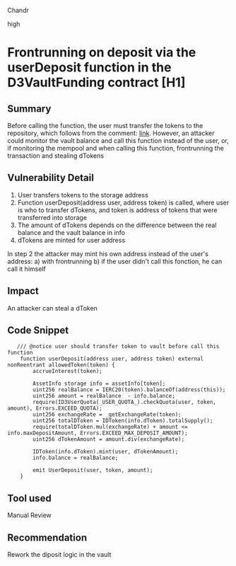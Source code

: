 Chandr

high

# Frontrunning on deposit via the userDeposit function in the D3VaultFunding contract [H1]

## Summary

Before calling the function, the user must transfer the tokens to the repository, which follows from the comment: [link](https://github.com/sherlock-audit/2023-06-dodo/blob/main/new-dodo-v3/contracts/DODOV3MM/D3Vault/D3VaultFunding.sol#L28). However, an attacker could monitor the vault balance and call this function instead of the user, or, if monitoring the mempool and when calling this function, frontrunning the transaction and stealing dTokens

## Vulnerability Detail

1) User transfers tokens to the storage address
2) Function userDeposit(address user, address token) is called, where user is who to transfer dTokens, and token is address of tokens that were transferred into storage
3) The amount of dTokens depends on the difference between the real balance and the vault balance in info 
4) dTokens are minted for user address

In step 2 the attacker may mint his own address instead of the user's address:
a) with frontrunning
b) if the user didn't call this fonction, he can call it himself

## Impact

An attacker can steal a dToken

## Code Snippet
```solidity
   /// @notice user should transfer token to vault before call this function
    function userDeposit(address user, address token) external nonReentrant allowedToken(token) { 
        accrueInterest(token);

        AssetInfo storage info = assetInfo[token]; 
        uint256 realBalance = IERC20(token).balanceOf(address(this));
        uint256 amount = realBalance  - info.balance;
        require(ID3UserQuota(_USER_QUOTA_).checkQuota(user, token, amount), Errors.EXCEED_QUOTA);
        uint256 exchangeRate = _getExchangeRate(token);
        uint256 totalDToken = IDToken(info.dToken).totalSupply();
        require(totalDToken.mul(exchangeRate) + amount <= info.maxDepositAmount, Errors.EXCEED_MAX_DEPOSIT_AMOUNT);
        uint256 dTokenAmount = amount.div(exchangeRate);

        IDToken(info.dToken).mint(user, dTokenAmount);
        info.balance = realBalance;

        emit UserDeposit(user, token, amount);
    }
```

## Tool used

Manual Review

## Recommendation

Rework the diposit logic in the vault
